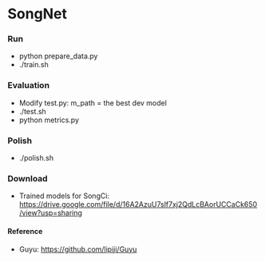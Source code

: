 # SongNet

### Run
- python prepare_data.py
- ./train.sh 

### Evaluation
- Modify test.py: m_path = the best dev model
- ./test.sh
- python metrics.py

### Polish
- ./polish.sh

### Download
- Trained models for SongCi: https://drive.google.com/file/d/16A2AzuU7slf7xj2QdLcBAorUCCaCk650/view?usp=sharing

#### Reference

- Guyu: https://github.com/lipiji/Guyu
